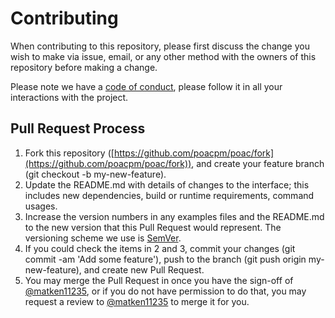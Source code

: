 # Contributing

When contributing to this repository, please first discuss the change you wish to make via issue,
email, or any other method with the owners of this repository before making a change. 

Please note we have a [code of conduct](CODE_OF_CONDUCT.md), please follow it in all your interactions with the project.

## Pull Request Process

1. Fork this repository ([https://github.com/poacpm/poac/fork](https://github.com/poacpm/poac/fork)),
   and create your feature branch (git checkout -b my-new-feature).
2. Update the README.md with details of changes to the interface; this includes new dependencies,
   build or runtime requirements, command usages.
3. Increase the version numbers in any examples files and the README.md to the new version that this
   Pull Request would represent. The versioning scheme we use is [SemVer](http://semver.org/).
4. If you could check the items in 2 and 3, commit your changes (git commit -am 'Add some feature'),
   push to the branch (git push origin my-new-feature), and create new Pull Request.
5. You may merge the Pull Request in once you have the sign-off of [@matken11235](https://github.com/matken11235),
   or if you do not have permission to do that, you may request a review to [@matken11235](https://github.com/matken11235) to merge it for you.
